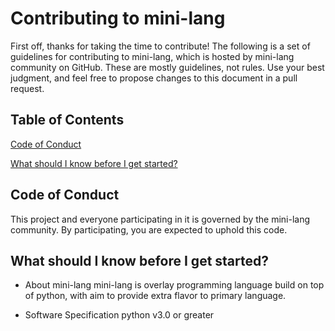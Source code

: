 # Contributing to mini-lang

First off, thanks for taking the time to contribute!
The following is a set of guidelines for contributing to mini-lang, which is hosted by mini-lang community on GitHub.
These are mostly guidelines, not rules. Use your best judgment, and feel free to propose changes to this document in a pull 
request.

## Table of Contents
[Code of Conduct](#Code-of-Conduct)

[What should I know before I get started?](#What-should-I-know-before-I-get-started?)

## Code of Conduct

This project and everyone participating in it is governed by the mini-lang community. By participating, you are expected to
uphold this code. 

## What should I know before I get started?

+ About mini-lang
  mini-lang is overlay programming language build on top of python, with aim to provide extra flavor to primary language.

+ Software Specification
  python v3.0 or greater




